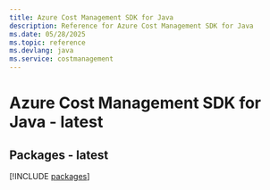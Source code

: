 ```yaml
---
title: Azure Cost Management SDK for Java
description: Reference for Azure Cost Management SDK for Java
ms.date: 05/28/2025
ms.topic: reference
ms.devlang: java
ms.service: costmanagement
---
```

# Azure Cost Management SDK for Java - latest
## Packages - latest
[!INCLUDE [packages](cost-management-index.md)]